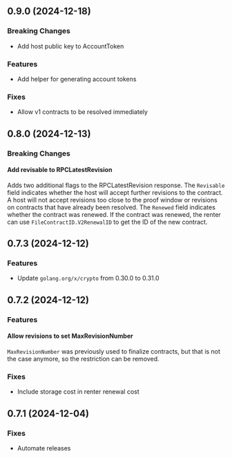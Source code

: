 ## 0.9.0 (2024-12-18)

### Breaking Changes

- Add host public key to AccountToken

### Features

- Add helper for generating account tokens

### Fixes

- Allow v1 contracts to be resolved immediately

## 0.8.0 (2024-12-13)

### Breaking Changes

#### Add revisable to RPCLatestRevision

Adds two additional flags to the RPCLatestRevision response. The `Revisable` field indicates whether the host will accept further revisions to the contract. A host will not accept revisions too close to the proof window or revisions on contracts that have already been resolved. The `Renewed` field indicates whether the contract was renewed. If the contract was renewed, the renter can use `FileContractID.V2RenewalID` to get the ID of the new contract.

## 0.7.3 (2024-12-12)

### Features

- Update `golang.org/x/crypto` from 0.30.0 to 0.31.0

## 0.7.2 (2024-12-12)

### Features

#### Allow revisions to set MaxRevisionNumber

`MaxRevisionNumber` was previously used to finalize contracts, but that is not the case anymore, so the restriction can be removed.

### Fixes

- Include storage cost in renter renewal cost

## 0.7.1 (2024-12-04)

### Fixes

- Automate releases
